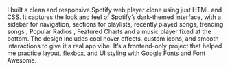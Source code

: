 I built a clean and responsive Spotify web player clone using just HTML and CSS. It captures the look and feel of Spotify’s dark-themed interface, with a sidebar for navigation, sections for playlists, recently played songs, trending songs , Popular Radios , Featured Charts and a music player fixed at the bottom. The design includes cool hover effects, custom icons, and smooth interactions to give it a real app vibe. It’s a frontend-only project that helped me practice layout, flexbox, and UI styling with Google Fonts and Font Awesome.
